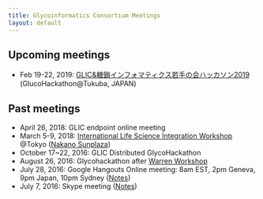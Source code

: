 ```yaml
---
title: Glycoinformatics Consortium Meetings
layout: default
---
```

## Upcoming meetings
 * Feb 19-22, 2019: <a href="http://rings.t.soka.ac.jp/wakate/glycohackathon2019.html"/>GLIC&糖鎖インフォマティクス若手の会ハッカソン2019</a>　(GlucoHackathon@Tukuba, JAPAN)

## Past meetings
 * April 26, 2018: GLIC endpoint online meeting
 * March 5-9, 2018: <a href="http://glic.glycoinfo.org/meetings/LSworkshop2018/">International Life Science Integration Workshop</a> @Tokyo (<a href="https://www.sunplaza.jp/en/">Nakano Sunplaza</a>)
 * October 17~22, 2016: GLIC Distributed GlycoHackathon
  * August 26, 2016: Glycohackathon after <a href="http://warrenworkshop2016.glycoinfo.org">Warren Workshop</a>
  * July 28, 2016: Google Hangouts Online meeting: 8am EST, 2pm Geneva, 9pm Japan, 10pm Sydney (<a href="https://goo.gl/Ur22GK">Notes</a>)
  * July 7, 2016: Skype meeting (<a href="https://goo.gl/vB6o0q">Notes</a>)
